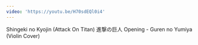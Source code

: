 ```yaml
---
video: 'https://youtu.be/H70sdEQl0i4'
---
```

Shingeki no Kyojin (Attack On Titan) 進撃の巨人 Opening - Guren no Yumiya (Violin Cover)
